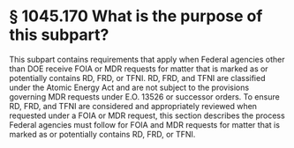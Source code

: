 # § 1045.170   What is the purpose of this subpart?

This subpart contains requirements that apply when Federal agencies other than DOE receive FOIA or MDR requests for matter that is marked as or potentially contains RD, FRD, or TFNI. RD, FRD, and TFNI are classified under the Atomic Energy Act and are not subject to the provisions governing MDR requests under E.O. 13526 or successor orders. To ensure RD, FRD, and TFNI are considered and appropriately reviewed when requested under a FOIA or MDR request, this section describes the process Federal agencies must follow for FOIA and MDR requests for matter that is marked as or potentially contains RD, FRD, or TFNI.




